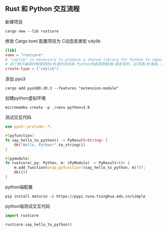 
## Rust 和 Python 交互流程

新建项目
```shell
cargo new --lib rustcore
```

修改 Cargo.toml 配置项目为 C动态库类型 cdylib
```toml
[lib]
name = "rustcore"
# "cdylib" is necessary to produce a shared library for Python to import from.
# 这个表示编译时候使用的c标准的动态库 Python的底层就是用c语言写的，必须是c标准库，Python才能导入
create-type = ["cdylib"]
```

添加 pyo3
```shell
cargo add pyo3@0.20.3 --features "extension-module"
```

创建python虚拟环境
```shell
micromamba create -p ./venv python=3.9
```

测试交互代码
```rust
use pyo3::prelude::*;

#[pyfunction]
fn say_hello_to_python() -> PyResult<String> {
    Ok("Hello, Python!".to_string())
}

#[pymodule]
fn rustcore(_py: Python, m: &PyModule) -> PyResult<()> {
    m.add_function(wrap_pyfunction!(say_hello_to_python, m)?)?;
    Ok(())
}
```

python端配置
```shell
pip install maturin -i https://pypi.tuna.tsinghua.edu.cn/simple
```

python端测试交互代码
```python
import rustcore

rustcore.say_hello_to_python()
```
